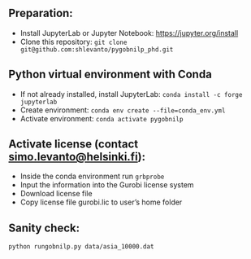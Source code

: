 ## Preparation:
- Install JupyterLab or Jupyter Notebook: https://jupyter.org/install 
- Clone this repository: ```git clone git@github.com:shlevanto/pygobnilp_phd.git```

## Python virtual environment with Conda
- If not already installed, install JupyterLab: ```conda install -c forge jupyterlab```
- Create environment: ```conda env create --file=conda_env.yml```
- Activate environment: ```conda activate pygobnilp```

## Activate license (contact simo.levanto@helsinki.fi):
- Inside the conda environment run ```grbprobe``` 
- Input the information into the Gurobi license system
- Download license file
- Copy license file gurobi.lic to user’s home folder

## Sanity check:
```python rungobnilp.py data/asia_10000.dat```

